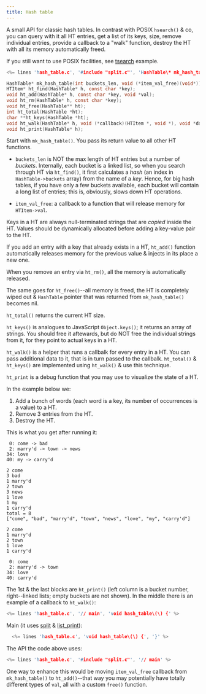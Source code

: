 ```yaml
---
title: Hash table
---
```


A small API for classic hash tables. In contrast with POSIX
`hsearch()` & co, you can query with it all HT entries, get a list of
its keys, size, remove individual entries, provide a callback to a
"walk" function, destroy the HT with all its memory automatically
freed.

If you still want to use POSIX facilities, see [tsearch](#tsearch)
example.

```c
<%= lines 'hash_table.c', '#include "split.c"', 'HashTable\* mk_hash_table\(int buckets_len, void \(\*item_val_free\)\(void\*\)\) {' %>

HashTable* mk_hash_table(int buckets_len, void (*item_val_free)(void*));
HTItem* ht_find(HashTable* h, const char *key);
void ht_add(HashTable* h, const char *key, void *val);
void ht_rm(HashTable* h, const char *key);
void ht_free(HashTable** ht);
int ht_total(HashTable *ht);
char **ht_keys(HashTable *ht);
void ht_walk(HashTable* h, void (*callback)(HTItem *, void *), void *data);
void ht_print(HashTable* h);
```

Start with `mk_hash_table()`. You pass its return value to all other
HT functions.

* `buckets_len` is NOT the max length of HT entries but a number of
  *buckets*. Internally, each bucket is a linked list, so when you
  search through HT via `ht_find()`, it first calculates a *hash* (an
  index in `HashTable->buckets` array) from the name of a
  *key*. Hence, for big hash tables, if you have only a few buckets
  available, each bucket will contain a long list of entries; this is,
  obviously, slows down HT operations.

* `item_val_free`: a callback to a function that will release memory
  for `HTItem->val`.

Keys in a HT are always null-terminated strings that are *copied*
inside the HT. Values should be dynamically allocated before adding a
key-value pair to the HT.

If you add an entry with a key that already exists in a HT,
`ht_add()` function automatically releases memory for the previous
value & injects in its place a new one.

When you remove an entry via `ht_rm()`, all the memory is
automatically released.

The same goes for `ht_free()`--all memory is freed, the HT is
completely wiped out & `HashTable` pointer that was returned from
`mk_hash_table()` becomes nil.

`ht_total()` returns the current HT size.

`ht_keys()` is analogues to JavaScript `Object.keys()`; it returns an
array of strings. You should free it aftewards, but do NOT free the
individual strings from it, for they point to actual keys in a HT.

`ht_walk()` is a helper that runs a callbalk for every entry in a
HT. You can pass additional data to it, that is in turn passed to
the callbalk. `ht_total()` & `ht_keys()` are implemented using
`ht_walk()` & use this technique.

`ht_print` is a debug function that you may use to visualize the state
of a HT.

In the example below we:

1. Add a bunch of words (each word is a key, its number of
   occurrences is a value) to a HT.
2. Remove 3 entries from the HT.
3. Destroy the HT.

This is what you get after running it:

~~~
 0: come -> bad
 2: marry'd -> town -> news
34: love
40: my -> carry'd

2 come
3 bad
1 marry'd
2 town
3 news
1 love
1 my
1 carry'd
total = 8
["come", "bad", "marry'd", "town", "news", "love", "my", "carry'd"]

2 come
1 marry'd
2 town
1 love
1 carry'd

 0: come
 2: marry'd -> town
34: love
40: carry'd
~~~

The 1st & the last blocks are `ht_print()` (left column is a bucket
number, right--linked lists; empty buckets are not shown). In the
middle there is an example of a callback to `ht_walk()`:

```c
<%= lines 'hash_table.c', '// main', 'void hash_table\(\) {' %>
```

Main (it uses [split](#split) & [list_print](#list_print)):

```c
  <%= lines 'hash_table.c', 'void hash_table\(\) {', '}' %>
```

The API the code above uses:

```c
<%= lines 'hash_table.c', '#include "split.c"', '// main' %>
```

One way to enhance this would be moving `item_val_free` callback from
`mk_hash_table()` to `ht_add()`--that way you may potentially have
totally different types of `val`, all with a custom `free()` function.
